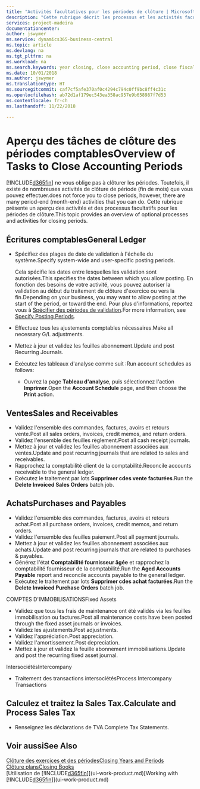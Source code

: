 ```yaml
---
title: "Activités facultatives pour les périodes de clôture | Microsoft Docs"
description: "Cette rubrique décrit les processus et les activités facultatifs pour la clôture des périodes comptables dans Business Central."
services: project-madeira
documentationcenter: 
author: jswymer
ms.service: dynamics365-business-central
ms.topic: article
ms.devlang: na
ms.tgt_pltfrm: na
ms.workload: na
ms.search.keywords: year closing, close accounting period, close fiscal year, aging, creditor payments, vendor payments
ms.date: 10/01/2018
ms.author: jswymer
ms.translationtype: HT
ms.sourcegitcommit: caf7cf5afe370af0c4294c794c0ff9bc8ff4c31c
ms.openlocfilehash: ab72d1af179ec543ea358ac957e9b658987f7d53
ms.contentlocale: fr-ch
ms.lasthandoff: 11/22/2018

---
```

# <a name="overview-of-tasks-to-close-accounting-periods"></a><span data-ttu-id="41f39-103">Aperçu des tâches de clôture des périodes comptables</span><span class="sxs-lookup"><span data-stu-id="41f39-103">Overview of Tasks to Close Accounting Periods</span></span>
[!INCLUDE[d365fin](includes/d365fin_md.md)] <span data-ttu-id="41f39-104">ne vous oblige pas à clôturer les périodes. Toutefois, il existe de nombreuses activités de clôture de période (fin de mois) que vous pouvez effectuer.</span><span class="sxs-lookup"><span data-stu-id="41f39-104">does not force you to close periods, however, there are many period-end (month-end) activities that you can do.</span></span> <span data-ttu-id="41f39-105">Cette rubrique présente un aperçu des activités et des processus facultatifs pour les périodes de clôture.</span><span class="sxs-lookup"><span data-stu-id="41f39-105">This topic provides an overview of optional processes and activities for closing periods.</span></span>  

## <a name="general-ledger"></a><span data-ttu-id="41f39-106">Écritures comptables</span><span class="sxs-lookup"><span data-stu-id="41f39-106">General Ledger</span></span>
* <span data-ttu-id="41f39-107">Spécifiez des plages de date de validation à l'échelle du système.</span><span class="sxs-lookup"><span data-stu-id="41f39-107">Specify system-wide and user-specific posting periods.</span></span>  

    <span data-ttu-id="41f39-108">Cela spécifie les dates entre lesquelles les validation sont autorisées.</span><span class="sxs-lookup"><span data-stu-id="41f39-108">This specifies the dates between which you allow posting.</span></span> <span data-ttu-id="41f39-109">En fonction des besoins de votre activité, vous pouvez autoriser la validation au début du traitement de clôture d'exercice ou vers la fin.</span><span class="sxs-lookup"><span data-stu-id="41f39-109">Depending on your business, you may want to allow posting at the start of the period, or toward the end.</span></span> <span data-ttu-id="41f39-110">Pour plus d'informations, reportez vous à [Spécifier des périodes de validation](finance-how-specify-posting-periods.md).</span><span class="sxs-lookup"><span data-stu-id="41f39-110">For more information, see [Specify Posting Periods](finance-how-specify-posting-periods.md).</span></span>  
* <span data-ttu-id="41f39-111">Effectuez tous les ajustements comptables nécessaires.</span><span class="sxs-lookup"><span data-stu-id="41f39-111">Make all necessary G/L adjustments.</span></span>  
* <span data-ttu-id="41f39-112">Mettez à jour et validez les feuilles abonnement.</span><span class="sxs-lookup"><span data-stu-id="41f39-112">Update and post Recurring Journals.</span></span>  
  <!--* Process Consolidations-->
* <span data-ttu-id="41f39-113">Exécutez les tableaux d'analyse comme suit :</span><span class="sxs-lookup"><span data-stu-id="41f39-113">Run account schedules as follows:</span></span>  
  * <span data-ttu-id="41f39-114">Ouvrez la page **Tableau d'analyse**, puis sélectionnez l'action **Imprimer**.</span><span class="sxs-lookup"><span data-stu-id="41f39-114">Open the **Account Schedule** page, and then choose the **Print** action.</span></span>  

## <a name="sales-and-receivables"></a><span data-ttu-id="41f39-115">Ventes</span><span class="sxs-lookup"><span data-stu-id="41f39-115">Sales and Receivables</span></span>
* <span data-ttu-id="41f39-116">Validez l'ensemble des commandes, factures, avoirs et retours vente.</span><span class="sxs-lookup"><span data-stu-id="41f39-116">Post all sales orders, invoices, credit memos, and return orders.</span></span>  
* <span data-ttu-id="41f39-117">Validez l'ensemble des feuilles règlement.</span><span class="sxs-lookup"><span data-stu-id="41f39-117">Post all cash receipt journals.</span></span>  
* <span data-ttu-id="41f39-118">Mettez à jour et validez les feuilles abonnement associées aux ventes.</span><span class="sxs-lookup"><span data-stu-id="41f39-118">Update and post recurring journals that are related to sales and receivables.</span></span>  
* <span data-ttu-id="41f39-119">Rapprochez la comptabilité client de la comptabilité.</span><span class="sxs-lookup"><span data-stu-id="41f39-119">Reconcile accounts receivable to the general ledger.</span></span>  
* <span data-ttu-id="41f39-120">Exécutez le traitement par lots **Supprimer cdes vente facturées**.</span><span class="sxs-lookup"><span data-stu-id="41f39-120">Run the **Delete Invoiced Sales Orders** batch job.</span></span>  

## <a name="purchases-and-payables"></a><span data-ttu-id="41f39-121">Achats</span><span class="sxs-lookup"><span data-stu-id="41f39-121">Purchases and Payables</span></span>
* <span data-ttu-id="41f39-122">Validez l'ensemble des commandes, factures, avoirs et retours achat.</span><span class="sxs-lookup"><span data-stu-id="41f39-122">Post all purchase orders, invoices, credit memos, and return orders.</span></span>  
* <span data-ttu-id="41f39-123">Validez l'ensemble des feuilles paiement.</span><span class="sxs-lookup"><span data-stu-id="41f39-123">Post all payment journals.</span></span>  
* <span data-ttu-id="41f39-124">Mettez à jour et validez les feuilles abonnement associées aux achats.</span><span class="sxs-lookup"><span data-stu-id="41f39-124">Update and post recurring journals that are related to purchases & payables.</span></span>  
* <span data-ttu-id="41f39-125">Générez l'état **Comptabilité fournisseur âgée** et rapprochez la comptabilité fournisseur de la comptabilité.</span><span class="sxs-lookup"><span data-stu-id="41f39-125">Run the **Aged Accounts Payable** report and reconcile accounts payable to the general ledger.</span></span>  
* <span data-ttu-id="41f39-126">Exécutez le traitement par lots **Supprimer cdes achat facturées**.</span><span class="sxs-lookup"><span data-stu-id="41f39-126">Run the **Delete Invoiced Purchase Orders** batch job.</span></span>  

<span data-ttu-id="41f39-127">COMPTES D'IMMOBILISATIONS</span><span class="sxs-lookup"><span data-stu-id="41f39-127">Fixed Assets</span></span>
* <span data-ttu-id="41f39-128">Validez que tous les frais de maintenance ont été validés via les feuilles immobilisation ou factures.</span><span class="sxs-lookup"><span data-stu-id="41f39-128">Post all maintenance costs have been posted through the fixed asset journals or invoices.</span></span>
* <span data-ttu-id="41f39-129">Validez les ajustements.</span><span class="sxs-lookup"><span data-stu-id="41f39-129">Post adjustments.</span></span>
* <span data-ttu-id="41f39-130">Validez l'appréciation.</span><span class="sxs-lookup"><span data-stu-id="41f39-130">Post appreciation.</span></span>
* <span data-ttu-id="41f39-131">Validez l'amortissement.</span><span class="sxs-lookup"><span data-stu-id="41f39-131">Post depreciation.</span></span>
* <span data-ttu-id="41f39-132">Mettez à jour et validez la feuille abonnement immobilisations.</span><span class="sxs-lookup"><span data-stu-id="41f39-132">Update and post the recurring fixed asset journal.</span></span>

<span data-ttu-id="41f39-133">Intersociétés</span><span class="sxs-lookup"><span data-stu-id="41f39-133">Intercompany</span></span>
* <span data-ttu-id="41f39-134">Traitement des transactions intersociétés</span><span class="sxs-lookup"><span data-stu-id="41f39-134">Process Intercompany Transactions</span></span>

## <a name="calculate-and-process-sales-tax"></a><span data-ttu-id="41f39-135">Calculez et traitez la Sales Tax.</span><span class="sxs-lookup"><span data-stu-id="41f39-135">Calculate and Process Sales Tax</span></span>
* <span data-ttu-id="41f39-136">Renseignez les déclarations de TVA.</span><span class="sxs-lookup"><span data-stu-id="41f39-136">Complete Tax Statements.</span></span>  

## <a name="see-also"></a><span data-ttu-id="41f39-137">Voir aussi</span><span class="sxs-lookup"><span data-stu-id="41f39-137">See Also</span></span>
[<span data-ttu-id="41f39-138">Clôture des exercices et des périodes</span><span class="sxs-lookup"><span data-stu-id="41f39-138">Closing Years and Periods</span></span>](year-close-years-periods.md)  
[<span data-ttu-id="41f39-139">Clôture plans</span><span class="sxs-lookup"><span data-stu-id="41f39-139">Closing Books</span></span>](year-close-books.md)  
<span data-ttu-id="41f39-140">[Utilisation de [!INCLUDE[d365fin](includes/d365fin_md.md)]](ui-work-product.md)</span><span class="sxs-lookup"><span data-stu-id="41f39-140">[Working with [!INCLUDE[d365fin](includes/d365fin_md.md)]](ui-work-product.md)</span></span>

